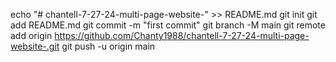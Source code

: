 echo "# chantell-7-27-24-multi-page-website-" >> README.md
git init
git add README.md
git commit -m "first commit"
git branch -M main
git remote add origin https://github.com/Chanty1988/chantell-7-27-24-multi-page-website-.git
git push -u origin main